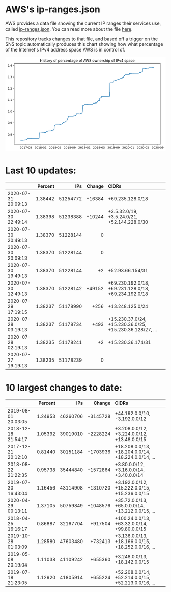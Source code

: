 # AWS's ip-ranges.json

AWS provides a data file showing the current IP ranges their
services use, called [ip-ranges.json](https://ip-ranges.amazonaws.com/ip-ranges.json).  You 
can read more about the file [here](https://docs.aws.amazon.com/general/latest/gr/aws-ip-ranges.html).

This repository tracks changes to that file, and based off a trigger on the SNS topic 
automatically produces this chart showing how what percentage of the Internet's IPv4 
address space AWS is in control of.

![History of AWS](history_count.png)

# Last 10 updates:

| | Percent | IPs | Change | CIDRs |
| :--- | ---: | ---: | ---: | :--- |
| 2020-07-31 20:09:13 | 1.38442 | 51254772 | +16384 | +69.235.128.0/18 |
| 2020-07-30 22:49:14 | 1.38398 | 51238388 | +10244 | +3.5.32.0/19, +3.5.24.0/21, +52.144.228.0/30 |
| 2020-07-30 20:49:13 | 1.38370 | 51228144 | 0 |  |
| 2020-07-30 20:09:13 | 1.38370 | 51228144 | 0 |  |
| 2020-07-30 19:49:13 | 1.38370 | 51228144 | +2 | +52.93.66.154/31 |
| 2020-07-30 12:49:13 | 1.38370 | 51228142 | +49152 | +69.230.192.0/18, +69.231.128.0/18, +69.234.192.0/18 |
| 2020-07-29 17:19:15 | 1.38237 | 51178990 | +256 | +13.248.125.0/24 |
| 2020-07-28 03:19:13 | 1.38237 | 51178734 | +493 | +15.230.37.0/24, +15.230.36.0/25, +15.230.36.128/27, ... |
| 2020-07-28 02:19:13 | 1.38235 | 51178241 | +2 | +15.230.36.174/31 |
| 2020-07-27 19:19:13 | 1.38235 | 51178239 | 0 |  |


# 10 largest changes to date:

| | Percent | IPs | Change | CIDRs |
| :--- | ---: | ---: | ---: | :--- |
| 2019-08-01 20:03:05 | 1.24953 | 46260706 | +3145728 | +44.192.0.0/10, -3.192.0.0/12 |
| 2018-12-18 21:54:17 | 1.05392 | 39019010 | +2228224 | +3.208.0.0/12, +3.224.0.0/12, +13.48.0.0/15 |
| 2017-12-21 20:12:10 | 0.81440 | 30151184 | +1703936 | +18.208.0.0/13, +18.204.0.0/14, +18.224.0.0/14, ... |
| 2018-08-22 21:22:35 | 0.95738 | 35444840 | +1572864 | +3.80.0.0/12, +3.16.0.0/14, +3.40.0.0/14 |
| 2019-07-30 16:43:04 | 1.16456 | 43114908 | +1310720 | +3.192.0.0/12, +15.222.0.0/15, +15.236.0.0/15 |
| 2020-04-29 00:13:11 | 1.37105 | 50759849 | +1048576 | +35.72.0.0/13, +65.0.0.0/14, +13.212.0.0/15, ... |
| 2018-04-25 16:16:17 | 0.86887 | 32167704 | +917504 | +100.24.0.0/13, +63.32.0.0/14, +99.80.0.0/15 |
| 2019-10-28 01:03:09 | 1.28580 | 47603480 | +732413 | +3.136.0.0/13, +18.166.0.0/15, +18.252.0.0/16, ... |
| 2019-05-08 20:19:04 | 1.11038 | 41109242 | +655360 | +3.248.0.0/13, +18.142.0.0/15 |
| 2019-07-18 21:23:05 | 1.12920 | 41805914 | +655224 | +52.208.0.0/14, +52.214.0.0/15, +52.213.0.0/16, ... |
